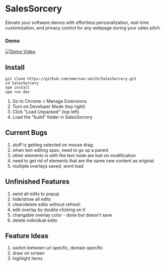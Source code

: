 # SalesSorcery

Elevate your software demos with effortless personalization, real-time customization, and privacy control for any webpage during your sales pitch.

### Demo
[![Demo Video]()](https://github.com/emerson-smith/SalesSorcery/assets/63717420/a4d6a84d-6589-4eb9-aeac-d97cb8c273cf)

## Install

```
git clone https://github.com/emerson-smith/SalesSorcery.git
cd SalesSorcery
npm install
npm run dev
```

1. Go to Chrome > Manage Extensions
2. Turn on Developer Mode (top right)
3. Click "Load Unpacked" (top left)
4. Load the "build" folder in SalesSorcery

## Current Bugs

1. stuff is getting selected on mouse drag
2. when text editing span, need to go up a parent
3. other elements in with the text node are lost on modification
4. need to get rid of elements that are the same new content as original
5. multiple overlays saved, wont load

## Unfinished Features

1. send all edits to popup
2. hide/show all edits
3. clear/delete edits without refresh
4. edit overlay by double clicking on it
5. changable overlay color - done but doesn't save
6. delete individual edits

## Feature Ideas

1. switch between url specfic, domain specific
2. draw on screen
3. highlight items
